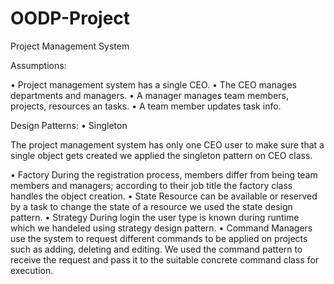 # OODP-Project
Project Management System

Assumptions:

• Project management system has a single CEO.
• The CEO manages departments and managers.
• A manager manages team members, projects, resources an tasks.
• A team member updates task info.

Design Patterns:
• Singleton

The project management system has only one CEO user to make sure that a single object gets created we applied the singleton pattern on CEO class.

• Factory
During the registration process, members differ from being team members and managers; according to their job title the factory class handles the object creation.
• State
Resource can be available or reserved by a task to change the state of a resource we used the state design pattern.
• Strategy
During login the user type is known during runtime which we handeled using strategy design pattern.
• Command
Managers use the system to request different commands to be applied on projects such as adding, deleting and editing. We used the command pattern to receive the request and pass it to the suitable concrete command class for execution.
